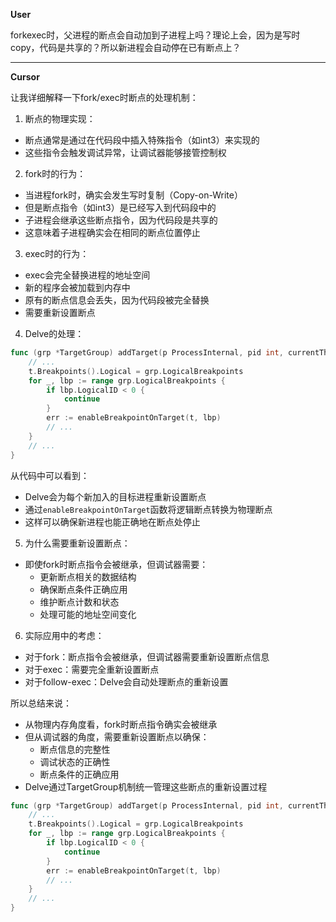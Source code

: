 **User**

forkexec时，父进程的断点会自动加到子进程上吗？理论上会，因为是写时copy，代码是共享的？所以新进程会自动停在已有断点上？

---

**Cursor**

让我详细解释一下fork/exec时断点的处理机制：

1. 断点的物理实现：
- 断点通常是通过在代码段中插入特殊指令（如int3）来实现的
- 这些指令会触发调试异常，让调试器能够接管控制权

2. fork时的行为：
- 当进程fork时，确实会发生写时复制（Copy-on-Write）
- 但是断点指令（如int3）是已经写入到代码段中的
- 子进程会继承这些断点指令，因为代码段是共享的
- 这意味着子进程确实会在相同的断点位置停止

3. exec时的行为：
- exec会完全替换进程的地址空间
- 新的程序会被加载到内存中
- 原有的断点信息会丢失，因为代码段被完全替换
- 需要重新设置断点

4. Delve的处理：
```go
func (grp *TargetGroup) addTarget(p ProcessInternal, pid int, currentThread Thread, path string, stopReason StopReason, cmdline string) (*Target, error) {
    // ...
    t.Breakpoints().Logical = grp.LogicalBreakpoints
    for _, lbp := range grp.LogicalBreakpoints {
        if lbp.LogicalID < 0 {
            continue
        }
        err := enableBreakpointOnTarget(t, lbp)
        // ...
    }
    // ...
}
```

从代码中可以看到：
- Delve会为每个新加入的目标进程重新设置断点
- 通过`enableBreakpointOnTarget`函数将逻辑断点转换为物理断点
- 这样可以确保新进程也能正确地在断点处停止

5. 为什么需要重新设置断点：
- 即使fork时断点指令会被继承，但调试器需要：
  - 更新断点相关的数据结构
  - 确保断点条件正确应用
  - 维护断点计数和状态
  - 处理可能的地址空间变化

6. 实际应用中的考虑：
- 对于fork：断点指令会被继承，但调试器需要重新设置断点信息
- 对于exec：需要完全重新设置断点
- 对于follow-exec：Delve会自动处理断点的重新设置

所以总结来说：
- 从物理内存角度看，fork时断点指令确实会被继承
- 但从调试器的角度，需要重新设置断点以确保：
  - 断点信息的完整性
  - 调试状态的正确性
  - 断点条件的正确应用
- Delve通过TargetGroup机制统一管理这些断点的重新设置过程

```go
func (grp *TargetGroup) addTarget(p ProcessInternal, pid int, currentThread Thread, path string, stopReason StopReason, cmdline string) (*Target, error) {
    // ...
    t.Breakpoints().Logical = grp.LogicalBreakpoints
    for _, lbp := range grp.LogicalBreakpoints {
        if lbp.LogicalID < 0 {
            continue
        }
        err := enableBreakpointOnTarget(t, lbp)
        // ...
    }
    // ...
}
```

